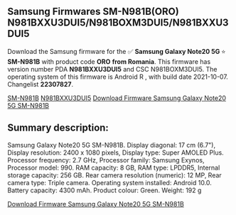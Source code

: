 <h2>Samsung Firmwares SM-N981B(ORO) N981BXXU3DUI5/N981BOXM3DUI5/N981BXXU3DUI5</h2>
Download the Samsung firmware for the ✅ <strong>Samsung Galaxy Note20 5G </strong> ⭐ <strong>SM-N981B</strong> with product code <strong>ORO</strong> <strong> from Romania</strong>. This firmware has version number PDA <strong>N981BXXU3DUI5</strong> and CSC N981BOXM3DUI5. The operating system of this firmware is Android R , with build date 2021-10-07. Changelist <strong>22307827</strong>.


[SM-N981B](https://samfirm.shop/samsung/model/SM-N981B)
[N981BXXU3DUI5](https://samfirm.shop/samsung/pda/N981BXXU3DUI5)
[Download Firmware Samsung Galaxy Note20 5G SM-N981B](https://samfirm.shop/samsung/firmware/463301)
<h2>Summary description:</h2>
<p>Samsung Galaxy Note20 5G SM-N981B. Display diagonal: 17 cm (6.7"), Display resolution: 2400 x 1080 pixels, Display type: Super AMOLED Plus. Processor frequency: 2.7 GHz, Processor family: Samsung Exynos, Processor model: 990. RAM capacity: 8 GB, RAM type: LPDDR5, Internal storage capacity: 256 GB. Rear camera resolution (numeric): 12 MP, Rear camera type: Triple camera. Operating system installed: Android 10.0. Battery capacity: 4300 mAh. Product colour: Green. Weight: 192 g</p>


[Download Firmware Samsung Galaxy Note20 5G SM-N981B](https://samfirm.shop/samsung/firmware/463301)
